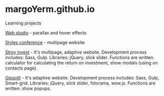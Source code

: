 # margoYerm.github.io
Learning projects

[Web studio](https://margoyerm.github.io/webstudio/) - parallax and hover effects

[Styles conference](https://margoyerm.github.io/stylesConference/) - multipage website

[Stroy invest](https://margoyerm.github.io/stroyInvest/app/) - It's multipage, adaptive website. Development process includes: Sass, Gulp. Libraries: jQuery, slick slider. Functions are written: calculator for calculating the return on investment, show modals (using on contacts page).

[Gipsolit](https://margoYerm.github.io/gipsolit/app) -  It's adaptive website. Development process includes: Sass, Gulp, Smart-grid. Libraries: jQuery, slick slider, fotorama, wow.js. Functions are written: show popups.
